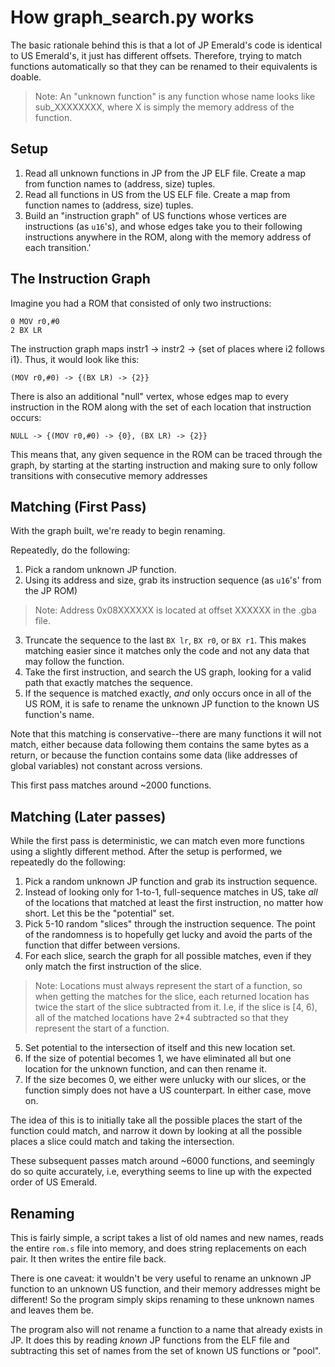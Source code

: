 # How graph_search.py works
The basic rationale behind this is that a lot of JP Emerald's code is identical to US Emerald's, it just has different offsets. Therefore, trying to match functions automatically so that they can be renamed to their equivalents is doable.

> Note: An "unknown function" is any function whose name looks like sub_XXXXXXXX, where X is simply the memory address of the function.

## Setup
1. Read all unknown functions in JP from the JP ELF file. Create a map from function names to (address, size) tuples.
2. Read all functions in US from the US ELF file. Create a map from function names to (address, size) tuples.
3. Build an "instruction graph" of US functions whose vertices are instructions (as `u16`'s), and whose edges take you to their following instructions anywhere in the ROM, along with the memory address of each transition.'

## The Instruction Graph
Imagine you had a ROM that consisted of only two instructions:
```
0 MOV r0,#0
2 BX LR
```
The instruction graph maps instr1 -> instr2 -> {set of places where i2 follows i1}. Thus, it would look like this:

`(MOV r0,#0) -> {(BX LR) -> {2}}`

There is also an additional "null" vertex, whose edges map to every instruction in the ROM along with the set of each location that instruction occurs:

`NULL -> {(MOV r0,#0) -> {0}, (BX LR) -> {2}}`

This means that, any given sequence in the ROM can be traced through the graph, by starting at the starting instruction and making sure to only follow transitions with consecutive memory addresses

## Matching (First Pass)
With the graph built, we're ready to begin renaming.

Repeatedly, do the following:
1. Pick a random unknown JP function.
2. Using its address and size, grab its instruction sequence (as `u16`'s' from the JP ROM)
> Note: Address 0x08XXXXXX is located at offset XXXXXX in the .gba file.

3. Truncate the sequence to the last `BX lr`, `BX r0`, or `BX r1`. This makes matching easier since it matches only the code and not any data that may follow the function.
4. Take the first instruction, and search the US graph, looking for a valid path that exactly matches the sequence.
5. If the sequence is matched exactly, *and* only occurs once in all of the US ROM, it is safe to rename the unknown JP function to the known US function's name.

Note that this matching is conservative--there are many functions it will not match, either because data following them contains the same bytes as a return, or because the function contains some data (like addresses of global variables) not constant across versions.

This first pass matches around ~2000 functions.

## Matching (Later passes)
While the first pass is deterministic, we can match even more functions using a slightly different method. After the setup is performed, we repeatedly do the following:
1. Pick a random unknown JP function and grab its instruction sequence.
2. Instead of looking only for 1-to-1, full-sequence matches in US, take *all* of the locations that matched at least the first instruction, no matter how short. Let this be the "potential" set.
3. Pick 5-10 random "slices" through the instruction sequence. The point of the randomness is to hopefully get lucky and avoid the parts of the function that differ between versions.
4. For each slice, search the graph for all possible matches, even if they only match the first instruction of the slice.
> Note: Locations must always represent the start of a function, so when getting the matches for the slice, each returned location has twice the start of the slice subtracted from it. I.e, if the slice is [4, 6), all of the matched locations have 2*4 subtracted so that they represent the start of a function.

5. Set potential to the intersection of itself and this new location set.
6. If the size of potential becomes 1, we have eliminated all but one location for the unknown function, and can then rename it.
7. If the size becomes 0, we either were unlucky with our slices, or the function simply does not have a US counterpart. In either case, move on.

The idea of this is to initially take all the possible places the start of the function could match, and narrow it down by looking at all the possible places a slice could match and taking the intersection.

These subsequent passes match around ~6000 functions, and seemingly do so quite accurately, i.e, everything seems to line up with the expected order of US Emerald.

## Renaming
This is fairly simple, a script takes a list of old names and new names, reads the entire `rom.s` file into memory, and does string replacements on each pair. It then writes the entire file back.

There is one caveat: it wouldn't be very useful to rename an unknown JP function to an unknown US function, and their memory addresses might be different! So the program simply skips renaming to these unknown names and leaves them be.

The program also will not rename a function to a name that already exists in JP. It does this by reading *known* JP functions from the ELF file and subtracting this set of names from the set of known US functions or "pool".
